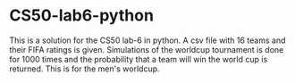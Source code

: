 # CS50-lab6-python

This is a solution for the CS50 lab-6 in python.
A csv file with 16 teams and their FIFA ratings is given.
Simulations of the worldcup tournament is done for 1000 times and the probability that a team will win the world cup is returned.
This is for the men's worldcup.
